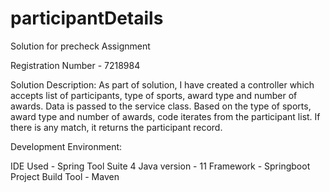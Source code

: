 # participantDetails
Solution for precheck Assignment

Registration Number - 7218984



Solution Description:
As part of solution, I have created a controller which accepts list of participants, type of sports, award type and number of awards. Data is passed to the service class. Based on the type of sports, award type and number of awards, code iterates from the participant list. If there is any match, it returns the participant record.



Development Environment:

IDE Used - Spring Tool Suite 4
Java version - 11
Framework - Springboot
Project Build Tool - Maven